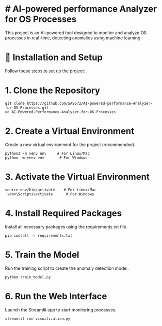 # # AI-powered performance Analyzer for OS Processes
This project is an AI-powered tool designed to monitor and analyze OS processes in real-time, detecting anomalies using machine learning.

# 📁 Installation and Setup

Follow these steps to set up the project:

# 1. Clone the Repository

    git clone https://github.com/SA9572/AI-powered-performance-Analyzer-for-OS-Processes.git
    cd AI-Powered-Performance-Analyzer-for-OS-Processes

# 2. Create a Virtual Environment

Create a new virtual environment for the project (recommended).

    python3 -m venv env     # For Linux/Mac
    python -m venv env       # For Windows

# 3. Activate the Virtual Environment
    source env/bin/activate    # For Linux/Mac
    .\env\Scripts\activate      # For Windows

# 4. Install Required Packages

Install all necessary packages using the requirements.txt file.

    pip install -r requirements.txt

# 5. Train the Model

Run the training script to create the anomaly detection model.

    python train_model.py

# 6. Run the Web Interface

Launch the Streamlit app to start monitoring processes.

    streamlit run visualization.py
